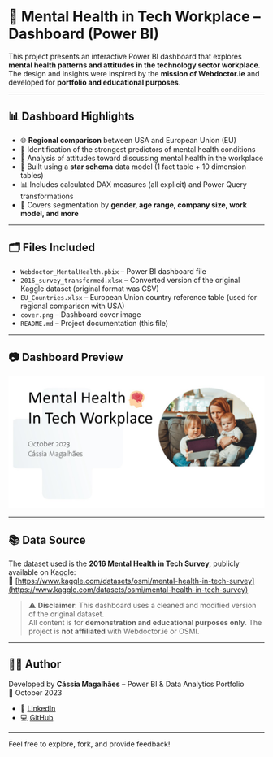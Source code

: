 # 🧠 Mental Health in Tech Workplace – Dashboard (Power BI)

This project presents an interactive Power BI dashboard that explores **mental health patterns and attitudes in the technology sector workplace**.  
The design and insights were inspired by the **mission of Webdoctor.ie** and developed for **portfolio and educational purposes**.

---

## 📊 Dashboard Highlights

- 🌐 **Regional comparison** between USA and European Union (EU)  
- 🧠 Identification of the strongest predictors of mental health conditions  
- 🧩 Analysis of attitudes toward discussing mental health in the workplace  
- 🧮 Built using a **star schema** data model (1 fact table + 10 dimension tables)  
- 📊 Includes calculated DAX measures (all explicit) and Power Query transformations  
- 🎯 Covers segmentation by **gender, age range, company size, work model, and more**

---

## 🗂️ Files Included

- `Webdoctor_MentalHealth.pbix` – Power BI dashboard file  
- `2016_survey_transformed.xlsx` – Converted version of the original Kaggle dataset (original format was CSV)  
- `EU_Countries.xlsx` – European Union country reference table (used for regional comparison with USA)  
- `cover.png` – Dashboard cover image  
- `README.md` – Project documentation (this file)

---

## 📷 Dashboard Preview

![Dashboard Preview](cover.png)

---

## 📚 Data Source

The dataset used is the **2016 Mental Health in Tech Survey**, publicly available on Kaggle:  
🔗 [https://www.kaggle.com/datasets/osmi/mental-health-in-tech-survey](https://www.kaggle.com/datasets/osmi/mental-health-in-tech-survey)

> ⚠️ **Disclaimer**: This dashboard uses a cleaned and modified version of the original dataset.  
> All content is for **demonstration and educational purposes only**. The project is **not affiliated** with Webdoctor.ie or OSMI.

---

## 👩‍💻 Author

Developed by **Cássia Magalhães** – Power BI & Data Analytics Portfolio  
📅 October 2023  

- 🔗 [LinkedIn](https://www.linkedin.com/in/cassiacarvalhoprofile)  
- 💻 [GitHub](https://github.com/Cassiajms)

---

Feel free to explore, fork, and provide feedback!

